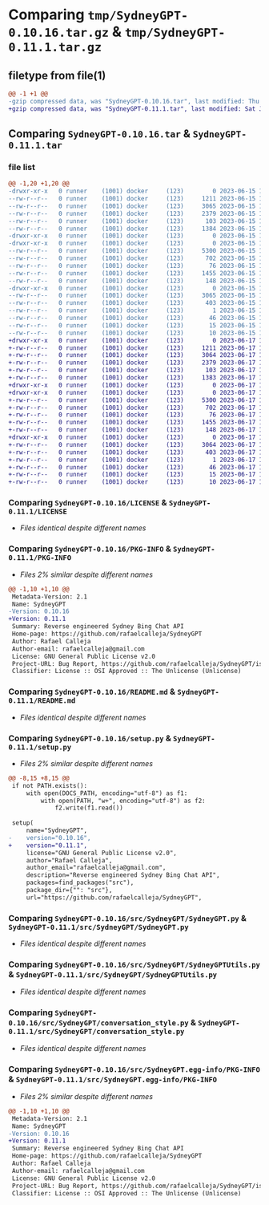 # Comparing `tmp/SydneyGPT-0.10.16.tar.gz` & `tmp/SydneyGPT-0.11.1.tar.gz`

## filetype from file(1)

```diff
@@ -1 +1 @@
-gzip compressed data, was "SydneyGPT-0.10.16.tar", last modified: Thu Jun 15 10:05:10 2023, max compression
+gzip compressed data, was "SydneyGPT-0.11.1.tar", last modified: Sat Jun 17 16:10:06 2023, max compression
```

## Comparing `SydneyGPT-0.10.16.tar` & `SydneyGPT-0.11.1.tar`

### file list

```diff
@@ -1,20 +1,20 @@
-drwxr-xr-x   0 runner    (1001) docker     (123)        0 2023-06-15 10:05:10.013564 SydneyGPT-0.10.16/
--rw-r--r--   0 runner    (1001) docker     (123)     1211 2023-06-15 10:04:36.000000 SydneyGPT-0.10.16/LICENSE
--rw-r--r--   0 runner    (1001) docker     (123)     3065 2023-06-15 10:05:10.013564 SydneyGPT-0.10.16/PKG-INFO
--rw-r--r--   0 runner    (1001) docker     (123)     2379 2023-06-15 10:04:36.000000 SydneyGPT-0.10.16/README.md
--rw-r--r--   0 runner    (1001) docker     (123)      103 2023-06-15 10:05:10.013564 SydneyGPT-0.10.16/setup.cfg
--rw-r--r--   0 runner    (1001) docker     (123)     1384 2023-06-15 10:04:36.000000 SydneyGPT-0.10.16/setup.py
-drwxr-xr-x   0 runner    (1001) docker     (123)        0 2023-06-15 10:05:10.009564 SydneyGPT-0.10.16/src/
-drwxr-xr-x   0 runner    (1001) docker     (123)        0 2023-06-15 10:05:10.009564 SydneyGPT-0.10.16/src/SydneyGPT/
--rw-r--r--   0 runner    (1001) docker     (123)     5300 2023-06-15 10:04:36.000000 SydneyGPT-0.10.16/src/SydneyGPT/SydneyGPT.py
--rw-r--r--   0 runner    (1001) docker     (123)      702 2023-06-15 10:04:36.000000 SydneyGPT-0.10.16/src/SydneyGPT/SydneyGPTUtils.py
--rw-r--r--   0 runner    (1001) docker     (123)       76 2023-06-15 10:04:36.000000 SydneyGPT-0.10.16/src/SydneyGPT/__init__.py
--rw-r--r--   0 runner    (1001) docker     (123)     1455 2023-06-15 10:04:36.000000 SydneyGPT-0.10.16/src/SydneyGPT/conversation_style.py
--rw-r--r--   0 runner    (1001) docker     (123)      148 2023-06-15 10:04:36.000000 SydneyGPT-0.10.16/src/SydneyGPT/main.py
-drwxr-xr-x   0 runner    (1001) docker     (123)        0 2023-06-15 10:05:10.013564 SydneyGPT-0.10.16/src/SydneyGPT.egg-info/
--rw-r--r--   0 runner    (1001) docker     (123)     3065 2023-06-15 10:05:09.000000 SydneyGPT-0.10.16/src/SydneyGPT.egg-info/PKG-INFO
--rw-r--r--   0 runner    (1001) docker     (123)      403 2023-06-15 10:05:10.000000 SydneyGPT-0.10.16/src/SydneyGPT.egg-info/SOURCES.txt
--rw-r--r--   0 runner    (1001) docker     (123)        1 2023-06-15 10:05:09.000000 SydneyGPT-0.10.16/src/SydneyGPT.egg-info/dependency_links.txt
--rw-r--r--   0 runner    (1001) docker     (123)       46 2023-06-15 10:05:09.000000 SydneyGPT-0.10.16/src/SydneyGPT.egg-info/entry_points.txt
--rw-r--r--   0 runner    (1001) docker     (123)       15 2023-06-15 10:05:10.000000 SydneyGPT-0.10.16/src/SydneyGPT.egg-info/requires.txt
--rw-r--r--   0 runner    (1001) docker     (123)       10 2023-06-15 10:05:10.000000 SydneyGPT-0.10.16/src/SydneyGPT.egg-info/top_level.txt
+drwxr-xr-x   0 runner    (1001) docker     (123)        0 2023-06-17 16:10:06.170879 SydneyGPT-0.11.1/
+-rw-r--r--   0 runner    (1001) docker     (123)     1211 2023-06-17 16:09:40.000000 SydneyGPT-0.11.1/LICENSE
+-rw-r--r--   0 runner    (1001) docker     (123)     3064 2023-06-17 16:10:06.170879 SydneyGPT-0.11.1/PKG-INFO
+-rw-r--r--   0 runner    (1001) docker     (123)     2379 2023-06-17 16:09:40.000000 SydneyGPT-0.11.1/README.md
+-rw-r--r--   0 runner    (1001) docker     (123)      103 2023-06-17 16:10:06.174879 SydneyGPT-0.11.1/setup.cfg
+-rw-r--r--   0 runner    (1001) docker     (123)     1383 2023-06-17 16:09:40.000000 SydneyGPT-0.11.1/setup.py
+drwxr-xr-x   0 runner    (1001) docker     (123)        0 2023-06-17 16:10:06.166879 SydneyGPT-0.11.1/src/
+drwxr-xr-x   0 runner    (1001) docker     (123)        0 2023-06-17 16:10:06.170879 SydneyGPT-0.11.1/src/SydneyGPT/
+-rw-r--r--   0 runner    (1001) docker     (123)     5300 2023-06-17 16:09:40.000000 SydneyGPT-0.11.1/src/SydneyGPT/SydneyGPT.py
+-rw-r--r--   0 runner    (1001) docker     (123)      702 2023-06-17 16:09:40.000000 SydneyGPT-0.11.1/src/SydneyGPT/SydneyGPTUtils.py
+-rw-r--r--   0 runner    (1001) docker     (123)       76 2023-06-17 16:09:40.000000 SydneyGPT-0.11.1/src/SydneyGPT/__init__.py
+-rw-r--r--   0 runner    (1001) docker     (123)     1455 2023-06-17 16:09:40.000000 SydneyGPT-0.11.1/src/SydneyGPT/conversation_style.py
+-rw-r--r--   0 runner    (1001) docker     (123)      148 2023-06-17 16:09:40.000000 SydneyGPT-0.11.1/src/SydneyGPT/main.py
+drwxr-xr-x   0 runner    (1001) docker     (123)        0 2023-06-17 16:10:06.170879 SydneyGPT-0.11.1/src/SydneyGPT.egg-info/
+-rw-r--r--   0 runner    (1001) docker     (123)     3064 2023-06-17 16:10:06.000000 SydneyGPT-0.11.1/src/SydneyGPT.egg-info/PKG-INFO
+-rw-r--r--   0 runner    (1001) docker     (123)      403 2023-06-17 16:10:06.000000 SydneyGPT-0.11.1/src/SydneyGPT.egg-info/SOURCES.txt
+-rw-r--r--   0 runner    (1001) docker     (123)        1 2023-06-17 16:10:06.000000 SydneyGPT-0.11.1/src/SydneyGPT.egg-info/dependency_links.txt
+-rw-r--r--   0 runner    (1001) docker     (123)       46 2023-06-17 16:10:06.000000 SydneyGPT-0.11.1/src/SydneyGPT.egg-info/entry_points.txt
+-rw-r--r--   0 runner    (1001) docker     (123)       15 2023-06-17 16:10:06.000000 SydneyGPT-0.11.1/src/SydneyGPT.egg-info/requires.txt
+-rw-r--r--   0 runner    (1001) docker     (123)       10 2023-06-17 16:10:06.000000 SydneyGPT-0.11.1/src/SydneyGPT.egg-info/top_level.txt
```

### Comparing `SydneyGPT-0.10.16/LICENSE` & `SydneyGPT-0.11.1/LICENSE`

 * *Files identical despite different names*

### Comparing `SydneyGPT-0.10.16/PKG-INFO` & `SydneyGPT-0.11.1/PKG-INFO`

 * *Files 2% similar despite different names*

```diff
@@ -1,10 +1,10 @@
 Metadata-Version: 2.1
 Name: SydneyGPT
-Version: 0.10.16
+Version: 0.11.1
 Summary: Reverse engineered Sydney Bing Chat API
 Home-page: https://github.com/rafaelcalleja/SydneyGPT
 Author: Rafael Calleja
 Author-email: rafaelcalleja@gmail.com
 License: GNU General Public License v2.0
 Project-URL: Bug Report, https://github.com/rafaelcalleja/SydneyGPT/issues/new
 Classifier: License :: OSI Approved :: The Unlicense (Unlicense)
```

### Comparing `SydneyGPT-0.10.16/README.md` & `SydneyGPT-0.11.1/README.md`

 * *Files identical despite different names*

### Comparing `SydneyGPT-0.10.16/setup.py` & `SydneyGPT-0.11.1/setup.py`

 * *Files 2% similar despite different names*

```diff
@@ -8,15 +8,15 @@
 if not PATH.exists():
     with open(DOCS_PATH, encoding="utf-8") as f1:
         with open(PATH, "w+", encoding="utf-8") as f2:
             f2.write(f1.read())
 
 setup(
     name="SydneyGPT",
-    version="0.10.16",
+    version="0.11.1",
     license="GNU General Public License v2.0",
     author="Rafael Calleja",
     author_email="rafaelcalleja@gmail.com",
     description="Reverse engineered Sydney Bing Chat API",
     packages=find_packages("src"),
     package_dir={"": "src"},
     url="https://github.com/rafaelcalleja/SydneyGPT",
```

### Comparing `SydneyGPT-0.10.16/src/SydneyGPT/SydneyGPT.py` & `SydneyGPT-0.11.1/src/SydneyGPT/SydneyGPT.py`

 * *Files identical despite different names*

### Comparing `SydneyGPT-0.10.16/src/SydneyGPT/SydneyGPTUtils.py` & `SydneyGPT-0.11.1/src/SydneyGPT/SydneyGPTUtils.py`

 * *Files identical despite different names*

### Comparing `SydneyGPT-0.10.16/src/SydneyGPT/conversation_style.py` & `SydneyGPT-0.11.1/src/SydneyGPT/conversation_style.py`

 * *Files identical despite different names*

### Comparing `SydneyGPT-0.10.16/src/SydneyGPT.egg-info/PKG-INFO` & `SydneyGPT-0.11.1/src/SydneyGPT.egg-info/PKG-INFO`

 * *Files 2% similar despite different names*

```diff
@@ -1,10 +1,10 @@
 Metadata-Version: 2.1
 Name: SydneyGPT
-Version: 0.10.16
+Version: 0.11.1
 Summary: Reverse engineered Sydney Bing Chat API
 Home-page: https://github.com/rafaelcalleja/SydneyGPT
 Author: Rafael Calleja
 Author-email: rafaelcalleja@gmail.com
 License: GNU General Public License v2.0
 Project-URL: Bug Report, https://github.com/rafaelcalleja/SydneyGPT/issues/new
 Classifier: License :: OSI Approved :: The Unlicense (Unlicense)
```

